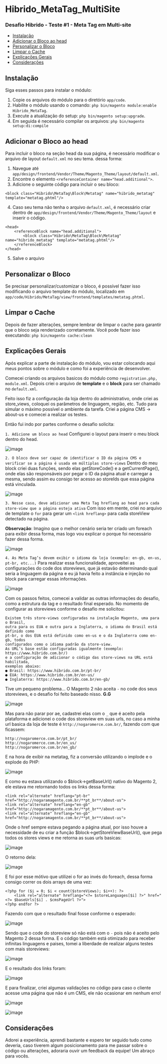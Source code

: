 # Hibrido_MetaTag_MultiSite
<h3>Desafio Hibrido - Teste #1 - Meta Tag em Multi-site</h3>

- [Instalação](#instalação)
- [Adicionar o Bloco ao head](#adicionar-o-bloco-ao-head)
- [Personalizar o Bloco](#personalizar-o-bloco)
- [Limpar o Cache](#limpar-o-cache)
- [Explicações Gerais](#explicações-gerais)
- [Considerações](#considerações)

## Instalação

Siga esses passos para instalar o módulo:

1. Copie os arquivos do módulo para o diretório `app/code`.
2. Habilite o módulo usando o comando: `php bin/magento module:enable Hibrido_MetaTag`.
3. Execute a atualização do setup: `php bin/magento setup:upgrade`.
4. Em seguida é necessário compilar os arquivos: `php bin/magento setup:di:compile`

## Adicionar o Bloco ao head

Para incluir o bloco na seção head da sua página, é necessário modificar o arquivo de layout `default.xml` no seu tema. dessa forma:

1. Navegue até `app/design/frontend/Vendor/Theme/Magento_Theme/layout/default.xml`.
2. Encontre o elemento `<referenceContainer name="head.additional">`.
3. Adicione o seguinte código para incluir o seu bloco:

```
<block class="Hibrido\MetaTag\Block\Metatag" name="hibrido_metatag" template="metatag.phtml"/>
```

4. Caso seu tema não tenha o arquivo `default.xml`, é necessário criar dentro de `app/design/frontend/Vendor/Theme/Magento_Theme/layout` e inserir o código.

```
<head>
    <referenceBlock name="head.additional">
        <block class="Hibrido\MetaTag\Block\Metatag" name="hibrido_metatag" template="metatag.phtml"/>
    </referenceBlock>
</head>
```
   
5. Salve o arquivo

## Personalizar o Bloco

Se precisar personalizar/customizar o bloco, é possível fazer isso modificando o arquivo template do módulo, localizado em `app/code/Hibrido/MetaTag/view/frontend/templates/metatag.phtml`.

## Limpar o Cache

Depois de fazer alterações, sempre lembrar de limpar o cache para garantir que o bloco seja renderizado corretamente. 
Você pode fazer isso executando: 
```php bin/magento cache:clean```



## Explicações Gerais
Após explicar a parte de instalação do módulo, vou estar colocando aqui meus pontos sobre o módulo e como foi a experiência de desenvolver.

Comecei criando os arquivos basicos do módulo como `registration.php, module.xml`.
Depois criei o arquivo de **template** e o **block** para ser chamado no `default.xml`.

Feito isso fiz a configuração da loja dentro do administrativo, onde criei as store_views, coloquei os parâmetros de linguagem, região, etc. Tudo para simular o máximo possível o ambiente da tarefa.
Criei a página CMS -> about-us e comecei a realizar os testes.

Então fui indo por partes conforme o desafio solicita:

`1. Adicione um bloco ao head`
Configurei o layout para inserir o meu block dentro do head.

![image](https://github.com/ElNogara/Hibrido_MetaTag_MultiSite/assets/50090354/89ffdbc4-4b3e-48c7-9433-b1af4d97f1df)


`2. O bloco deve ser capaz de identificar o ID da página CMS e verificar se a
página é usada em múltiplas store-views`
Dentro do meu block criei duas funções, sendo elas getStoreCode() e a getCurrentPage(), onde elas são responsáveis por pegar o ID da página atual e carregar a mesma, sendo assim eu consigo ter acesso ao storeIds que essa página está vinculada.

![image](https://github.com/ElNogara/Hibrido_MetaTag_MultiSite/assets/50090354/338c6490-3053-463d-914c-6cc3e72da07b)


`3. Nesse caso, deve adicionar uma Meta Tag hreflang ao head para cada
store-view que a página esteja ativa`
Com isso em mente, criei no arquivo de template o `for` para gerar um `<link hreflang>` para cada storeView detectado na página. 

**Observação**: Imagino que o melhor cenário seria ter criado um foreach para exibir dessa forma, mas logo vou explicar o porque foi necessário fazer dessa forma.

![image](https://github.com/ElNogara/Hibrido_MetaTag_MultiSite/assets/50090354/284a7122-c6a6-4011-8a2d-d3e7404abf31)


`4. As Meta Tag’s devem exibir o idioma da loja (exemplo: en-gb, en-us, pt-br,
etc...)`
Para realizar essa funcionalidade, aproveitei as configurações do code dos storeviews, que já estavão determinando qual seria a linguagem da página e eu já havia feito a instância e injeção no block para carregar essas informações.

![image](https://github.com/ElNogara/Hibrido_MetaTag_MultiSite/assets/50090354/94ea96a5-b9d1-4ce5-ac2a-e9c58c74066d)


Com os passos feitos, comecei a validar as outras informações do desafio, como a estrutura da tag e o resultado final esperado.
No momento de configurar as storeviews conforme o desafio me solicitou:

```
Existem três store-views configuradas na instalação Magento, uma para o Brasil,
outra para os EUA e outra para a Inglaterra, o idioma do Brasil está definido como
pt-br, o dos EUA está definido como en-us e o da Inglaterra como en-gb, todos
configurados como o idioma padrão da store-view.
As URL’s base estão configuradas igualmente (exemplo: https://www.hibrido.com.br/)
e a configuração de adicionar o código das store-views na URL está habilitada,
exemplos abaixo:
● Brasil: https://www.hibrido.com.br/pt-br/
● EUA: https://www.hibrido.com.br/en-us/
● Inglaterra: https://www.hibrido.com.br/en-gb/
```

Tive um pequeno problema... O Magento 2 não aceita `-` no code dos seus storeviews, e o desafio foi feito baseado nisso. **G.G**

![image](https://github.com/ElNogara/Hibrido_MetaTag_MultiSite/assets/50090354/ecaa3a3a-ac4f-4cde-89bf-85996f8c08bf)


Mas para não parar por ae, cadastrei elas com o `_` que é aceito pela plataforma e adicionei o code dos storeview em suas urls, no caso a minha url basica da loja de teste é `http://nogaromerce.com.br/`, fazendo com que ficassem:

```
http://nogaromerce.com.br/pt_br/
http://nogaromerce.com.br/en_us/
http://nogaromerce.com.br/en_gb/
```

E na hora de exibir na metatag, fiz a conversão utilizando o implode e o explode do PHP:

![image](https://github.com/ElNogara/Hibrido_MetaTag_MultiSite/assets/50090354/c351ad1a-ed62-4abb-8520-a3ab26a7dd9a)


E como eu estava utilizando o $block->getBaseUrl() nativo do Magento 2, ele estava me retornando todos os links dessa forma:

```
<link rel="alternate" hreflang="pt-br" href="http://nogaramagento.com.br/**pt_br**/about-us">
<link rel="alternate" hreflang="en-gb" href="http://nogaramagento.com.br/**pt_br**/about-us">
<link rel="alternate" hreflang="en-gb" href="http://nogaramagento.com.br/**pt_br**/about-us">
```

Onde o href sempre estava pegando a página atual, por isso houve a necessidade de eu criar a função $block->getStoreViewBaseUrl(), que pega todos os stores views e me retorna as suas urls basicas:

![image](https://github.com/ElNogara/Hibrido_MetaTag_MultiSite/assets/50090354/95e6c103-4b77-477a-914b-f9c6054b3cc2)

O retorno dela:

![image](https://github.com/ElNogara/Hibrido_MetaTag_MultiSite/assets/50090354/f4404883-9b38-4e1a-a41c-ebfbd1714e1b)


E foi por esse mótivo que utilizei o for ao invés do foreach, dessa forma consigo correr os dois arrays de uma vez:

```
<?php for ($i = 0; $i < count($storeViews); $i++): ?>
    <link rel="alternate" hreflang="<?= $storeLanguages[$i] ?>" href="<?= $baseUrls[$i] . $cmsPageUrl ?>">
<?php endfor ?>
```

Fazendo com que o resultado final fosse conforme o esperado:

![image](https://github.com/ElNogara/Hibrido_MetaTag_MultiSite/assets/50090354/327b1a2d-1d69-4880-8915-041ccdeb884b)



Sendo que o code do storeview só não está com o `-` pois não é aceito pelo Magento 2 dessa forma.
E o código também está otimizado para receber infinitas linguagens e paises, tomei a liberdade de realizar alguns testes com mais storeviews:

![image](https://github.com/ElNogara/Hibrido_MetaTag_MultiSite/assets/50090354/9ed2bd87-6237-4269-86bb-03cdd9c0dff0)


E o resultado dos links foram:

![image](https://github.com/ElNogara/Hibrido_MetaTag_MultiSite/assets/50090354/925b5cfd-02fc-4011-929f-d0fc66146fa2)


E para finalizar, criei algumas validações no código para caso o cliente acesse uma página que não é um CMS, ele não ocasionar em nenhum erro!

![image](https://github.com/ElNogara/Hibrido_MetaTag_MultiSite/assets/50090354/69cf563a-e02a-4cae-af07-c42d2ef4c506)

![image](https://github.com/ElNogara/Hibrido_MetaTag_MultiSite/assets/50090354/0066b97d-658c-450a-99b8-b26ce9caf1eb)



## Considerações

Adorei a experiência, aprendi bastante e espero ter seguido tudo como deveria, caso tiverem algum posicionamento para me passar sobre o código ou alterações, adoraria ouvir um feedback da equipe!
Um abraço para vocês.


